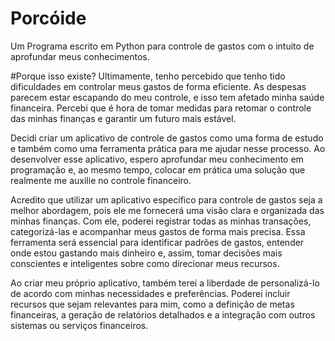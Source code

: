 # Porcóide
 Um Programa escrito em Python para controle de gastos com o intuito de aprofundar meus conhecimentos.
 
#Porque isso existe?
 Ultimamente, tenho percebido que tenho tido dificuldades em controlar meus gastos de forma eficiente. As despesas parecem estar escapando do meu controle, e isso tem afetado minha saúde financeira. Percebi que é hora de tomar medidas para retomar o controle das minhas finanças e garantir um futuro mais estável.

Decidi criar um aplicativo de controle de gastos como uma forma de estudo e também como uma ferramenta prática para me ajudar nesse processo. Ao desenvolver esse aplicativo, espero aprofundar meu conhecimento em programação e, ao mesmo tempo, colocar em prática uma solução que realmente me auxilie no controle financeiro.

Acredito que utilizar um aplicativo específico para controle de gastos seja a melhor abordagem, pois ele me fornecerá uma visão clara e organizada das minhas finanças. Com ele, poderei registrar todas as minhas transações, categorizá-las e acompanhar meus gastos de forma mais precisa. Essa ferramenta será essencial para identificar padrões de gastos, entender onde estou gastando mais dinheiro e, assim, tomar decisões mais conscientes e inteligentes sobre como direcionar meus recursos.

Ao criar meu próprio aplicativo, também terei a liberdade de personalizá-lo de acordo com minhas necessidades e preferências. Poderei incluir recursos que sejam relevantes para mim, como a definição de metas financeiras, a geração de relatórios detalhados e a integração com outros sistemas ou serviços financeiros.
